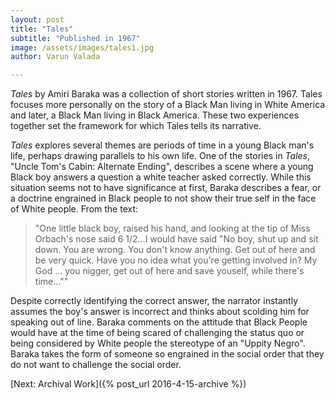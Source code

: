 ```yaml
---
layout: post
title: "Tales"
subtitle: "Published in 1967"
image: /assets/images/tales1.jpg
author: Varun Valada

---
```

*Tales* by Amiri Baraka was a collection of short stories written in 1967. Tales 
focuses more personally on the story of a Black Man living in White America and
later, a Black Man living in Black America. These two experiences together set
the framework for which Tales tells its narrative.

*Tales* explores several themes are periods of time in a young Black man's life,
perhaps drawing parallels to his own life. One of the stories in *Tales*, "Uncle
Tom's Cabin: Alternate Ending", describes a scene where a young Black boy
answers a question a white teacher asked correctly. While this situation seems
not to have significance at first, Baraka describes a fear, or a doctrine
engrained in Black people to not show their true self in the face of White
people. From the text:

> "One little black boy, raised his hand, and looking at the tip of Miss Orbach's
> nose said 6 1/2...I would have said "No boy, shut up and sit down. You are
> wrong. You don't know anything. Get out of here and be very quick. Have you no 
> idea what you're getting involved in? My God ... you nigger, get out of here
> and save youself, while there's time...""

Despite correctly identifying the correct answer, the narrator instantly assumes
the boy's answer is incorrect and thinks about scolding him for speaking out of
line. Baraka comments on the attitude that Black People would have at the time
of being scared of challenging the status quo or being considered by White
people the stereotype of an "Uppity Negro". Baraka takes the form of someone so
engrained in the social order that they do not want to challenge the social
order. 

[Next: Archival Work]({% post_url 2016-4-15-archive %})
